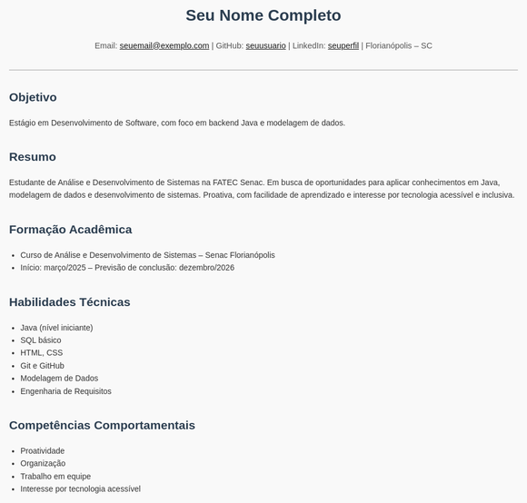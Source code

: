 <!DOCTYPE html>
<html lang="pt-BR">
<head>
  <meta charset="UTF-8">
  <title>Currículo – Seu Nome</title>
  <style>
    body {
      font-family: Arial, sans-serif;
      max-width: 900px;
      margin: auto;
      padding: 2rem;
      background-color: #f9f9f9;
      color: #333;
      line-height: 1.6;
    }
    h1, h2 {
      color: #2c3e50;
    }
    ul {
      padding-left: 20px;
    }
    header {
      border-bottom: 2px solid #ccc;
      margin-bottom: 1rem;
      padding-bottom: 1rem;
    }
    .contact {
      font-size: 0.9rem;
      color: #555;
    }
    section {
      margin-bottom: 2rem;
    }
  </style>
</head>
<body>
  <header>
    <h1>Seu Nome Completo</h1>
    <p class="contact">
      Email: <a href="mailto:seuemail@exemplo.com">seuemail@exemplo.com</a> |
      GitHub: <a href="https://github.com/seuusuario" target="_blank">seuusuario</a> |
      LinkedIn: <a href="https://linkedin.com/in/seuperfil" target="_blank">seuperfil</a> |
      Florianópolis – SC
    </p>
  </header>

  <section>
    <h2>Objetivo</h2>
    <p>Estágio em Desenvolvimento de Software, com foco em backend Java e modelagem de dados.</p>
  </section>

  <section>
    <h2>Resumo</h2>
    <p>Estudante de Análise e Desenvolvimento de Sistemas na FATEC Senac. Em busca de oportunidades para aplicar conhecimentos em Java, modelagem de dados e desenvolvimento de sistemas. Proativa, com facilidade de aprendizado e interesse por tecnologia acessível e inclusiva.</p>
  </section>

  <section>
    <h2>Formação Acadêmica</h2>
    <ul>
      <li>Curso de Análise e Desenvolvimento de Sistemas – Senac Florianópolis</li>
      <li>Início: março/2025 – Previsão de conclusão: dezembro/2026</li>
    </ul>
  </section>

  <section>
    <h2>Habilidades Técnicas</h2>
    <ul>
      <li>Java (nível iniciante)</li>
      <li>SQL básico</li>
      <li>HTML, CSS</li>
      <li>Git e GitHub</li>
      <li>Modelagem de Dados</li>
      <li>Engenharia de Requisitos</li>
    </ul>
  </section>

  <section>
    <h2>Competências Comportamentais</h2>
    <ul>
      <li>Proatividade</li>
      <li>Organização</li>
      <li>Trabalho em equipe</li>
      <li>Interesse por tecnologia acessível</li>
    </ul>
  </section>
</body>
</html>

